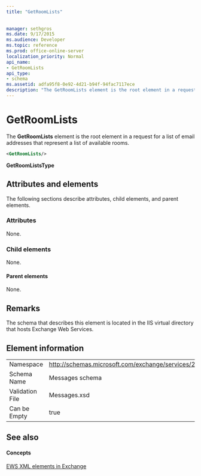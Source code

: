 ```yaml
---
title: "GetRoomLists"
 
 
manager: sethgros
ms.date: 9/17/2015
ms.audience: Developer
ms.topic: reference
ms.prod: office-online-server
localization_priority: Normal
api_name:
- GetRoomLists
api_type:
- schema
ms.assetid: adfa95f8-0e92-4d21-b94f-94fac7117ece
description: "The GetRoomLists element is the root element in a request for a list of email addresses that represent a list of available rooms."
---
```


# GetRoomLists

The **GetRoomLists** element is the root element in a request for a list of email addresses that represent a list of available rooms. 
  
```XML
<GetRoomLists/>
```

 **GetRoomListsType**
## Attributes and elements

The following sections describe attributes, child elements, and parent elements.
  
### Attributes

None.
  
### Child elements

None.
  
#### Parent elements

None.
  
## Remarks

The schema that describes this element is located in the IIS virtual directory that hosts Exchange Web Services.
  
## Element information

|||
|:-----|:-----|
|Namespace  <br/> |http://schemas.microsoft.com/exchange/services/2006/messages  <br/> |
|Schema Name  <br/> |Messages schema  <br/> |
|Validation File  <br/> |Messages.xsd  <br/> |
|Can be Empty  <br/> |true  <br/> |
   
## See also

#### Concepts

[EWS XML elements in Exchange](ews-xml-elements-in-exchange.md)

